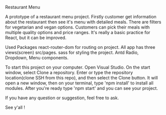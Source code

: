 Restaurant Menu

A prototype of a restaurant menu project. Firstly customer get information about the restaurant then see it's menu with detailed meals. There are filters for vegetarian and vegan options. Customers can pick their meals with multiple quality options and price ranges. It's really a basic practice for React, but it can be improved.

Used Packages
react-router-dom for routing on project. All app has three views(screen) src/pages.
sass for styling the project.
Antd Radio, Dropdown, Menu components. 

To start this project on your computer. 
Open Visual Studio.
On the start window, select Clone a repository.
Enter or type the repository location(clone SSH from this repo), and then select the Clone button.
It will open a new window, then on your terminal, type 'npm install' to install all modules.
After you're ready type 'npm start' and you can see your project.

If you have any question or suggestion, feel free to ask.

See y'all !
